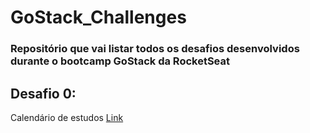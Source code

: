 # GoStack_Challenges

### Repositório que vai listar todos os desafios desenvolvidos durante o bootcamp GoStack da RocketSeat

## Desafio 0:
Calendário de estudos
[Link](https://github.com/lucaspbz/GoStack_Challenges/tree/master/Challenge%2000)
